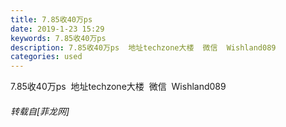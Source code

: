 ```yaml
---
title: 7.85收40万ps
date: 2019-1-23 15:29
keywords: 7.85收40万ps
description: 7.85收40万ps  地址techzone大楼  微信  Wishland089
categories: used
---
```

<td class="t_f" id="postmessage_2775316">

7.85收40万ps  地址techzone大楼  微信  Wishland089</td>
###### 转载自[菲龙网]